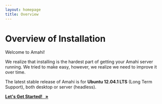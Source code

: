 ```yaml
---
layout: homepage
title: Overview
---
```

# Overview of Installation

Welcome to Amahi!

We realize that installing is the hardest part of getting your Amahi server running. We tried to make easy, however, we realize we need to improve it over time.

The latest stable release of Amahi is for **Ubuntu 12.04.1 LTS** (Long Term Support), both desktop or server (headless).

<a class="btn btn-primary btn-large btn-success" href="ubuntu-12.html"><strong> Let's Get Started! &nbsp; &raquo; </strong></a>

